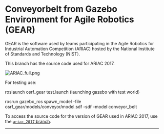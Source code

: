 # Conveyorbelt from Gazebo Environment for Agile Robotics (GEAR)

GEAR is the software used by teams participating in the Agile Robotics for
Industrial Automation Competition (ARIAC) hosted by the National Institute
of Standards and Technology (NIST).

This branch has the source code used for ARIAC 2017.

![ARIAC_full.png](https://bitbucket.org/repo/pB4bBb/images/1577073220-ARIAC_full.png)

For testing use:

roslaunch osrf_gear test.launch (launching gazebo with test world)

rosrun gazebo_ros spawn_model -file osrf_gear/models/conveyor/model.sdf  -sdf -model conveyor_belt



To access the source code for the version of GEAR used in ARIAC 2017, use the [`ariac_2017` branch](https://bitbucket.org/osrf/ariac/commits/branch/ariac_2017).

---
